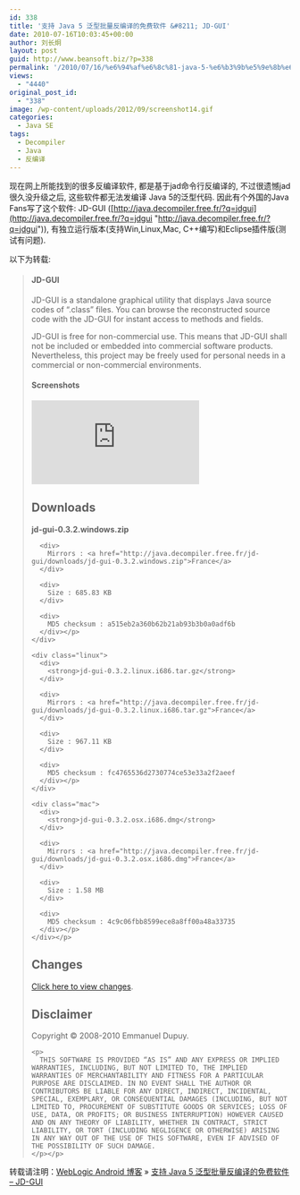 ```yaml
---
id: 338
title: '支持 Java 5 泛型批量反编译的免费软件 &#8211; JD-GUI'
date: 2010-07-16T10:03:45+00:00
author: 刘长炯
layout: post
guid: http://www.beansoft.biz/?p=338
permalink: '/2010/07/16/%e6%94%af%e6%8c%81-java-5-%e6%b3%9b%e5%9e%8b%e6%89%b9%e9%87%8f%e5%8f%8d%e7%bc%96%e8%af%91%e7%9a%84%e5%85%8d%e8%b4%b9%e8%bd%af%e4%bb%b6-jd-gui/'
views:
  - "4440"
original_post_id:
  - "338"
image: /wp-content/uploads/2012/09/screenshot14.gif
categories:
  - Java SE
tags:
  - Decompiler
  - Java
  - 反编译
---
```

现在网上所能找到的很多反编译软件, 都是基于jad命令行反编译的, 不过很遗憾jad很久没升级之后, 这些软件都无法发编译 Java 5的泛型代码. 因此有个外国的Java Fans写了这个软件: JD-GUI ([http://java.decompiler.free.fr/?q=jdgui](http://java.decompiler.free.fr/?q=jdgui "http://java.decompiler.free.fr/?q=jdgui")), 有独立运行版本(支持Win,Linux,Mac, C++编写)和Eclipse插件版(测试有问题).

以下为转载:

> #### JD-GUI
> 
> JD-GUI is a standalone graphical utility that displays Java source codes of “.class” files. You can browse the reconstructed source code with the JD-GUI for instant access to methods and fields. 
> 
> JD-GUI is free for non-commercial use. This means that JD-GUI shall not be included or embedded into commercial software products. Nevertheless, this project may be freely used for personal needs in a commercial or non-commercial environments. 
> 
> #### Screenshots
> 
> ![](http://java.decompiler.free.fr/sites/default/themes/jd/getimage.php?p=../../screenshots/screenshot14.gif)
> 
> <div class="node">
>   <h2>
>     Downloads<a name="downloads">&#160;</a>
>   </h2>
>   
>   <div class="content downloads">
>     <div class="win">
>       <div>
>         <strong>jd-gui-0.3.2.windows.zip</strong>
>       </div>
>       
>       <div>
>         Mirrors : <a href="http://java.decompiler.free.fr/jd-gui/downloads/jd-gui-0.3.2.windows.zip">France</a>
>       </div>
>       
>       <div>
>         Size : 685.83 KB
>       </div>
>       
>       <div>
>         MD5 checksum : a515eb2a360b62b21ab93b3b0a0adf6b
>       </div></p>
>     </div>
>     
>     <div class="linux">
>       <div>
>         <strong>jd-gui-0.3.2.linux.i686.tar.gz</strong>
>       </div>
>       
>       <div>
>         Mirrors : <a href="http://java.decompiler.free.fr/jd-gui/downloads/jd-gui-0.3.2.linux.i686.tar.gz">France</a>
>       </div>
>       
>       <div>
>         Size : 967.11 KB
>       </div>
>       
>       <div>
>         MD5 checksum : fc4765536d2730774ce53e33a2f2aeef
>       </div></p>
>     </div>
>     
>     <div class="mac">
>       <div>
>         <strong>jd-gui-0.3.2.osx.i686.dmg</strong>
>       </div>
>       
>       <div>
>         Mirrors : <a href="http://java.decompiler.free.fr/jd-gui/downloads/jd-gui-0.3.2.osx.i686.dmg">France</a>
>       </div>
>       
>       <div>
>         Size : 1.58 MB
>       </div>
>       
>       <div>
>         MD5 checksum : 4c9c06fbb8599ece8a8ff00a48a33735
>       </div></p>
>     </div></p>
>   </div></p>
> </div>
> 
> <div class="node">
>   <h2>
>     Changes
>   </h2>
>   
>   <div class="content">
>     <p>
>       <a class="link" href="http://java.decompiler.free.fr/?q=changes/jdgui">Click here to view changes</a>.
>     </p></p>
>   </div></p>
> </div>
> 
> <div class="node">
>   <h2>
>     Disclaimer
>   </h2>
>   
>   <div class="content">
>     <p>
>       Copyright © 2008-2010 Emmanuel Dupuy.
>     </p>
>     
>     <p>
>       THIS SOFTWARE IS PROVIDED “AS IS” AND ANY EXPRESS OR IMPLIED WARRANTIES, INCLUDING, BUT NOT LIMITED TO, THE IMPLIED WARRANTIES OF MERCHANTABILITY AND FITNESS FOR A PARTICULAR PURPOSE ARE DISCLAIMED. IN NO EVENT SHALL THE AUTHOR OR CONTRIBUTORS BE LIABLE FOR ANY DIRECT, INDIRECT, INCIDENTAL, SPECIAL, EXEMPLARY, OR CONSEQUENTIAL DAMAGES (INCLUDING, BUT NOT LIMITED TO, PROCUREMENT OF SUBSTITUTE GOODS OR SERVICES; LOSS OF USE, DATA, OR PROFITS; OR BUSINESS INTERRUPTION) HOWEVER CAUSED AND ON ANY THEORY OF LIABILITY, WHETHER IN CONTRACT, STRICT LIABILITY, OR TORT (INCLUDING NEGLIGENCE OR OTHERWISE) ARISING IN ANY WAY OUT OF THE USE OF THIS SOFTWARE, EVEN IF ADVISED OF THE POSSIBILITY OF SUCH DAMAGE.
>     </p></p>
>   </div></p>
> </div>

转载请注明：[WebLogic Android 博客](http://www.beansoft.biz) &raquo; [支持 Java 5 泛型批量反编译的免费软件 &#8211; JD-GUI](http://www.beansoft.biz/2010/07/16/%e6%94%af%e6%8c%81-java-5-%e6%b3%9b%e5%9e%8b%e6%89%b9%e9%87%8f%e5%8f%8d%e7%bc%96%e8%af%91%e7%9a%84%e5%85%8d%e8%b4%b9%e8%bd%af%e4%bb%b6-jd-gui/)